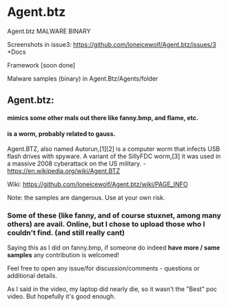 # Agent.btz
Agent.btz MALWARE BINARY

Screenshots in issue3: https://github.com/loneicewolf/Agent.btz/issues/3
+Docs

Framework [soon done]


Malware samples (binary) in Agent.Btz/Agents/folder


## Agent.btz:
  #### mimics some other mals out there like fanny.bmp, and flame, etc.
  #### is a worm, probably related to gauss.
  

Agent.BTZ, also named Autorun,[1][2] is a computer worm that infects USB flash drives with spyware. A variant of the SillyFDC worm,[3] it was used in a massive 2008 cyberattack on the US military. - https://en.wikipedia.org/wiki/Agent.BTZ

Wiki: https://github.com/loneicewolf/Agent.btz/wiki/PAGE_INFO

Note: the samples are dangerous. Use at your own risk.


### Some of these (like fanny, and of course stuxnet, among many others) are avail. Online, but I chose to upload those who I couldn't find. (and still really cant)
Saying this as I did on fanny.bmp, if someone do indeed **have more / same samples** any contribution is welcomed!


Feel free to open any issue/for discussion/comments - questions or additional details.

As I said in the video, my laptop did nearly die, so it wasn't the "Best" poc video. But hopefully it's good enough.
